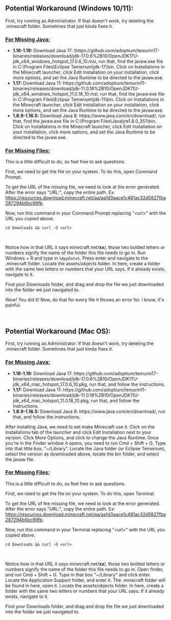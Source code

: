 ## **Potential Workaround (Windows 10/11):**

First, try running as Administrator. If that doesn't work, try deleting the .minecraft folder. Sometimes that just kinda fixes it. 

### <u> For Missing Java: </u>
<ul>
 <li> <strong>1.18-1.19:</strong> Download Java 17: (https://github.com/adoptium/temurin17-binaries/releases/download/jdk-17.0.6%2B10/OpenJDK17U-jdk_x64_windows_hotspot_17.0.6_10.msi, run that, find the javaw.exe file in C:\Program Files\Eclipse Temerium\jdk-17\bin. Click on Installations in the Minecraft launcher, click Edit Installation on your installation, click more options, and set the Java Runtime to be directed to the javaw.exe. </li>
 <li> <strong>1.17:</strong> Download Java 11: https://github.com/adoptium/temurin11-binaries/releases/download/jdk-11.0.18%2B10/OpenJDK11U-jdk_x64_windows_hotspot_11.0.18_10.msi, run that, find the javaw.exe file in C:\Program Files\Eclipse Temerium\jdk-11\bin. Click on Installations in the Minecraft launcher, click Edit Installation on your installation, click more options, and set the Java Runtime to be directed to the javaw.exe. </li>
 <li> <strong>1.8.9-1.16.5:</strong> Download Java 8: https://www.java.com/en/download/, run that, find the javaw.exe file in C:\Program Files\Java\jre1.8.0_351\bin. Click on Installations in the Minecraft launcher, click Edit Installation on your installation, click more options, and set the Java Runtime to be directed to the javaw.exe.
</ul>

### <u> For Missing Files: </u>

This is a little difficult to do, so feel free to ask questions.

First, we need to get the file on your system. To do this, open Command Prompt.

To get the URL of the missing file, we need to look at the error generated. After the error says "URL:", copy the entire path. Ex: https://resources.download.minecraft.net/aa/aa1d3aace1c481ac32d5827fba287294b6bc99fb.

Now, run this command in your Command Prompt replacing "\<url>" with the URL you copied above.
<BR>

`cd Downloads && curl -O <url>`

<BR>

Notice how in that URL it says minecraft.net/**xx**/, those two bolded letters or numbers signify the name of the folder this file needs to go in. Run Windows + R and type in `%AppData%`. Press enter and navigate to the .minecraft folder. Locate the assets/objects folder. In here, create a folder with the same two letters or numbers that your URL says. If it already exists, navigate to it.

Find your Downloads folder, and drag and drop the file we just downloaded into the folder we just navigated to.

Wow! You did it! Now, do that for every file it throws an error for. I know, it's painful.

<br>

## **Potential Workaround (Mac OS):**

First, try running as Administrator. If that doesn't work, try deleting the .minecraft folder. Sometimes that just kinda fixes it.
### <u> For Missing Java: </u>

<ul>
 <li> <strong>1.18-1.19:</strong> Download Java 17: https://github.com/adoptium/temurin17-binaries/releases/download/jdk-17.0.6%2B10/OpenJDK17U-jdk_x64_mac_hotspot_17.0.6_10.pkg, run that, and follow the instructions.
 <li> <strong>1.17:</strong> Download Java 11: https://github.com/adoptium/temurin11-binaries/releases/download/jdk-11.0.18%2B10/OpenJDK11U-jdk_x64_mac_hotspot_11.0.18_10.pkg, run that, and follow the instructions.
 <li> <strong>1.8.9-1.16.5:</strong> Download Java 8: https://www.java.com/en/download/, run that, and follow the instructions.
</ul>

After installing Java, we need to set make Minecraft use it. Click on the Installations tab of the launcher and click Edit Installation next to your version. Click More Options, and click to change the Java Runtime. Once you're in the Finder window it opens, you need to run Cmd + Shift + G. Type into that little box, "~/Library". Locate the Java folder (or Eclipse Temerium), select the version as downloaded above, locate the bin folder, and select the javaw file.

### <u> For Missing Files: </u>
This is a little difficult to do, so feel free to ask questions.

First, we need to get the file on your system. To do this, open Terminal.

To get the URL of the missing file, we need to look at the error generated. After the error says "URL:", copy the entire path. Ex: https://resources.download.minecraft.net/aa/aa1d3aace1c481ac32d5827fba287294b6bc99fb.

Now, run this command in your Terminal replacing "\<url>" with the URL you copied above.
<BR>

`cd Downloads && curl -O <url>`

<BR>

Notice how in that URL it says minecraft.net/**xx**/, those two bolded letters or numbers signify the name of the folder this file needs to go in. Open finder, and run Cmd + Shift + G. Type in that box "~/Library" and click enter. Locate the Application Support folder, and enter it. The .minecraft folder will be found in here, open it. Locate the assets/objects folder. In here, create a folder with the same two letters or numbers that your URL says. If it already exists, navigate to it.

Find your Downloads folder, and drag and drop the file we just downloaded into the folder we just navigated to.
